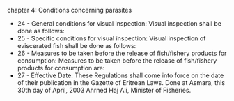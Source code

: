 chapter 4: Conditions concerning parasites

<ul>
			<li>24 - General conditions for visual inspection: Visual inspection shall be done as follows:<ul>
			</ul></li>			<li>25 - Specific conditions for visual inspection: Visual inspection of eviscerated fish shall be done as follows:<ul>
			</ul></li>			<li>26 - Measures to be taken before the release of fish&#x2F;fishery products for consumption: Measures to be taken before the release of fish&#x2F;fishery products for consumption are:<ul>
			</ul></li>			<li>27 - Effective Date: These Regulations shall come into force on the date of their publication in the Gazette of Eritrean Laws. Done at Asmara, this 30th day of April, 2003 Ahrned Haj Ali, Minister of Fisheries.<ul>
			</ul></li></ul>